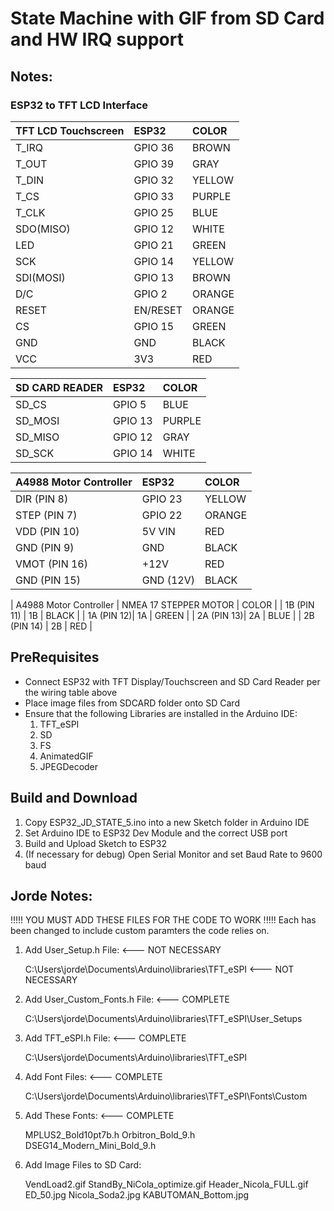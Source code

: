 # State Machine with GIF from SD Card and HW IRQ support

## Notes:

### ESP32 to TFT LCD Interface

| TFT LCD Touchscreen | ESP32 | COLOR |
| :--- | :--- | :--- |
| T_IRQ | GPIO 36 | BROWN |
| T_OUT | GPIO 39 | GRAY |
| T_DIN | GPIO 32 | YELLOW |
| T_CS | GPIO 33 | PURPLE |
| T_CLK | GPIO 25 | BLUE |
| SDO(MISO) | GPIO 12 | WHITE |
| LED | GPIO 21 | GREEN |
| SCK | GPIO 14 | YELLOW |
| SDI(MOSI) | GPIO 13 | BROWN |
| D/C | GPIO 2 | ORANGE |
| RESET | EN/RESET | ORANGE |
| CS  | GPIO 15 | GREEN |
| GND | GND | BLACK |
| VCC | 3V3 | RED |

| SD CARD READER | ESP32 | COLOR |
| :--- | :--- | :--- |
| SD_CS | GPIO 5 | BLUE |
| SD_MOSI | GPIO 13 | PURPLE |
| SD_MISO | GPIO 12 | GRAY |
| SD_SCK | GPIO 14 | WHITE |

| A4988 Motor Controller | ESP32 | COLOR |
| :--- | :--- | :--- |
| DIR (PIN 8) | GPIO 23 | YELLOW |
| STEP (PIN 7) | GPIO 22 | ORANGE |
| VDD (PIN 10) | 5V VIN | RED |
| GND (PIN 9) | GND | BLACK |
| VMOT (PIN 16) | +12V | RED |
| GND (PIN 15) | GND (12V) | BLACK |

| A4988 Motor Controller | NMEA 17 STEPPER MOTOR | COLOR |
| 1B (PIN 11) | 1B | BLACK |
| 1A (PIN 12)| 1A | GREEN |
| 2A (PIN 13)| 2A | BLUE |
| 2B (PIN 14) | 2B | RED |

## PreRequisites
- Connect ESP32 with TFT Display/Touchscreen and SD Card Reader per the wiring table above
- Place image files from SDCARD folder onto SD Card
- Ensure that the following Libraries are installed in the Arduino IDE:
    1. TFT_eSPI
    2. SD
    3. FS
    4. AnimatedGIF
    5. JPEGDecoder

## Build and Download
1. Copy ESP32_JD_STATE_5.ino into a new Sketch folder in Arduino IDE
2. Set Arduino IDE to ESP32 Dev Module and the correct USB port
3. Build and Upload Sketch to ESP32
4. (If necessary for debug) Open Serial Monitor and set Baud Rate to 9600 baud

## Jorde Notes:
!!!!! YOU MUST ADD THESE FILES FOR THE CODE TO WORK !!!!!
Each has been changed to include custom paramters the code relies on.


1. Add User_Setup.h File:   <--- NOT NECESSARY

	C:\Users\jorde\Documents\Arduino\libraries\TFT_eSPI <--- NOT NECESSARY

2. Add User_Custom_Fonts.h File:   <--- COMPLETE

	C:\Users\jorde\Documents\Arduino\libraries\TFT_eSPI\User_Setups

3. Add TFT_eSPI.h File:   <--- COMPLETE

	C:\Users\jorde\Documents\Arduino\libraries\TFT_eSPI

4. Add Font Files:   <--- COMPLETE

	C:\Users\jorde\Documents\Arduino\libraries\TFT_eSPI\Fonts\Custom

5. Add These Fonts: <--- COMPLETE

	MPLUS2_Bold10pt7b.h
	Orbitron_Bold_9.h
    DSEG14_Modern_Mini_Bold_9.h

6. Add Image Files to SD Card:

	VendLoad2.gif
	StandBy_NiCola_optimize.gif
	Header_Nicola_FULL.gif
	ED_50.jpg
	Nicola_Soda2.jpg
	KABUTOMAN_Bottom.jpg